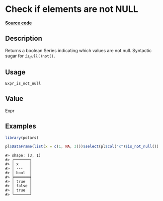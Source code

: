 
# Check if elements are not NULL

[**Source code**](https://github.com/pola-rs/r-polars/tree/4c60e4ba5981c539b9639261157303d78f545b69/R/#L)

## Description

Returns a boolean Series indicating which values are not null. Syntactic
sugar for <code style="white-space: pre;">$is_null()$not()</code>.

## Usage

<pre><code class='language-R'>Expr_is_not_null
</code></pre>

## Value

Expr

## Examples

``` r
library(polars)

pl$DataFrame(list(x = c(1, NA, 3)))$select(pl$col("x")$is_not_null())
```

    #> shape: (3, 1)
    #> ┌───────┐
    #> │ x     │
    #> │ ---   │
    #> │ bool  │
    #> ╞═══════╡
    #> │ true  │
    #> │ false │
    #> │ true  │
    #> └───────┘
